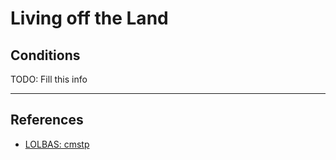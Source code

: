 # Living off the Land

## Conditions

TODO: Fill this info

---
## References

- [LOLBAS: cmstp](https://lolbas-project.github.io/lolbas/Binaries/Cmstp/)